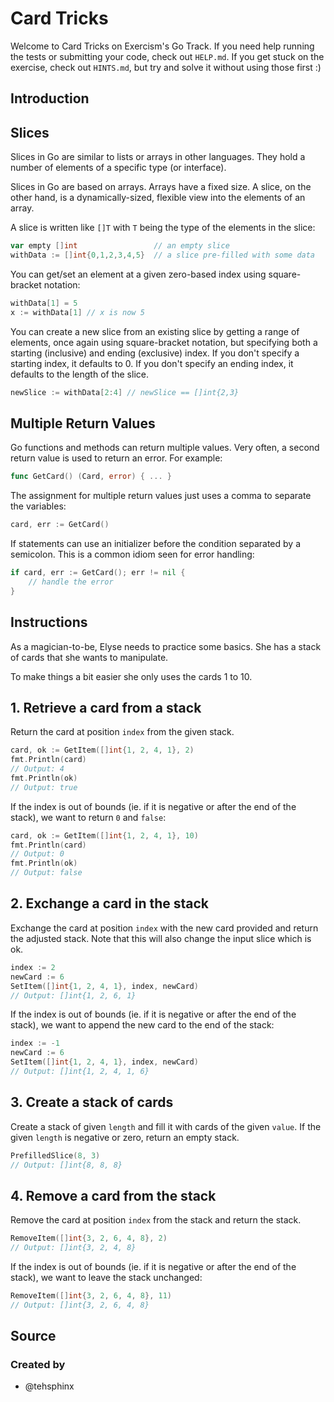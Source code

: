 # Card Tricks

Welcome to Card Tricks on Exercism's Go Track.
If you need help running the tests or submitting your code, check out `HELP.md`.
If you get stuck on the exercise, check out `HINTS.md`, but try and solve it without using those first :)

## Introduction

## Slices

Slices in Go are similar to lists or arrays in other languages. They hold a number of elements of a specific type (or interface).

Slices in Go are based on arrays. Arrays have a fixed size. A slice, on the other hand, is a dynamically-sized, flexible view into the elements of an array.

A slice is written like `[]T` with `T` being the type of the elements in the slice:

```go
var empty []int                 // an empty slice
withData := []int{0,1,2,3,4,5}  // a slice pre-filled with some data
```

You can get/set an element at a given zero-based index using square-bracket notation:

```go
withData[1] = 5
x := withData[1] // x is now 5
```

You can create a new slice from an existing slice by getting a range of elements, once again using square-bracket notation, but specifying both a starting (inclusive) and ending (exclusive) index.
If you don't specify a starting index, it defaults to 0.
If you don't specify an ending index, it defaults to the length of the slice.

```go
newSlice := withData[2:4] // newSlice == []int{2,3}
```

## Multiple Return Values

Go functions and methods can return multiple values.
Very often, a second return value is used to return an error.
For example:

```go
func GetCard() (Card, error) { ... }
```

The assignment for multiple return values just uses a comma to separate the variables:

```go
card, err := GetCard()
```

If statements can use an initializer before the condition separated by a semicolon.
This is a common idiom seen for error handling:

```go
if card, err := GetCard(); err != nil {
    // handle the error
}
```

## Instructions

As a magician-to-be, Elyse needs to practice some basics. She has a stack of cards that she wants to manipulate.

To make things a bit easier she only uses the cards 1 to 10.

## 1. Retrieve a card from a stack

Return the card at position `index` from the given stack.

```go
card, ok := GetItem([]int{1, 2, 4, 1}, 2)
fmt.Println(card)
// Output: 4
fmt.Println(ok)
// Output: true
```

If the index is out of bounds (ie. if it is negative or after the end of the stack), we want to return `0` and `false`:

```go
card, ok := GetItem([]int{1, 2, 4, 1}, 10)
fmt.Println(card)
// Output: 0
fmt.Println(ok)
// Output: false
```

## 2. Exchange a card in the stack

Exchange the card at position `index` with the new card provided and return the adjusted stack.
Note that this will also change the input slice which is ok.

```go
index := 2
newCard := 6
SetItem([]int{1, 2, 4, 1}, index, newCard)
// Output: []int{1, 2, 6, 1}
```

If the index is out of bounds (ie. if it is negative or after the end of the stack), we want to append the new card to the end of the stack:

```go
index := -1
newCard := 6
SetItem([]int{1, 2, 4, 1}, index, newCard)
// Output: []int{1, 2, 4, 1, 6}
```

## 3. Create a stack of cards

Create a stack of given `length` and fill it with cards of the given `value`. If the given `length` is negative or zero, return an empty stack.

```go
PrefilledSlice(8, 3)
// Output: []int{8, 8, 8}
```

## 4. Remove a card from the stack

Remove the card at position `index` from the stack and return the stack.

```go
RemoveItem([]int{3, 2, 6, 4, 8}, 2)
// Output: []int{3, 2, 4, 8}
```

If the index is out of bounds (ie. if it is negative or after the end of the stack), we want to leave the stack unchanged:

```go
RemoveItem([]int{3, 2, 6, 4, 8}, 11)
// Output: []int{3, 2, 6, 4, 8}
```

## Source

### Created by

- @tehsphinx
